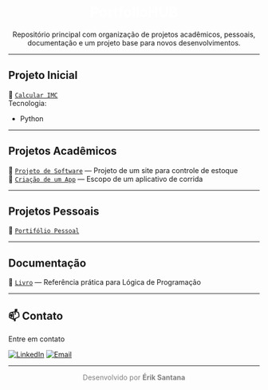 <!-- README com tema dark organizado por categorias e contatos -->

<h1 align="center" style="color:#ffffff;">
   PortfólioHUB
</h1>



<p align="center">
  Repositório principal com organização de projetos acadêmicos, pessoais, documentação e um projeto base para novos desenvolvimentos.
</p>

---

##  Projeto Inicial



📁 [`Calcular IMC`](https://colab.research.google.com/drive/14xMzhXYXxcESb8xoFritPZqs29MSlHyf)  
 Tecnologia:
- Python


---

##  Projetos Acadêmicos

📁 [`Projeto de Software`](https://www.canva.com/design/DAGkub4ZD-4/jyzYBsFLqv92bAZ_iGwfFw/edit?utm_content=DAGkub4ZD-4&utm_campaign=designshare&utm_medium=link2&utm_source=sharebutton) — Projeto de um site para controle de estoque  
📁 [`Criação de um App`](https://www.canva.com/design/DAGgIMuMGkw/U2qL9MMzHEg1w6ZoEoDEjw/edit?utm_content=DAGgIMuMGkw&utm_campaign=designshare&utm_medium=link2&utm_source=sharebutton) — Escopo de um aplicativo de corrida  

---

##  Projetos Pessoais

📁 [`Portifólio Pessoal`](https://sites.google.com/view/portfoliohubceub/in%C3%ADcio)


---

##  Documentação

📁 [`Livro`](https://www.bvirtual.com.br/NossoAcervo/Publicacao/187737) — Referência prática para Lógica de Programação


---








## 📫 Contato

Entre em contato

[![LinkedIn](https://img.shields.io/badge/Linke-dIn-www.linkedin.com/in/érik-santana-19ba913640077B5?style=flat-square&logo=linkedin&logoColor=white)](www.linkedin.com/in/érik-santana-19ba91364)
[![Email](https://img.shields.io/badge/Email-eriksantanadasilva0507@gmail.com-D14836?style=flat-square&logo=gmail&logoColor=white)](mailto:eriksantanadasilva0507@gmail.com)

---





<p align="center" style="color:gray">
  Desenvolvido por <strong>Érik Santana</strong> 
</p>


